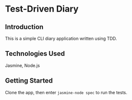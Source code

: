 # Test-Driven Diary

## Introduction
This is a simple CLI diary application written using TDD.

## Technologies Used
Jasmine, Node.js

## Getting Started
Clone the app, then enter `jasmine-node spec` to run the tests.